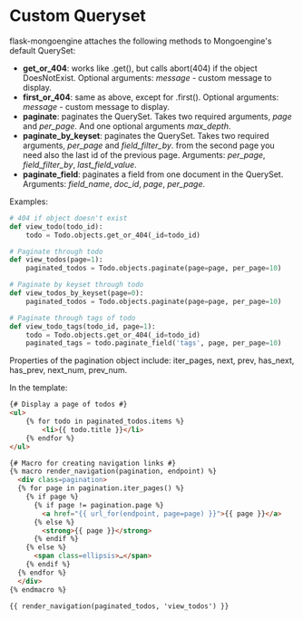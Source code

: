 # Custom Queryset

flask-mongoengine attaches the following methods to Mongoengine's default QuerySet:

* **get_or_404**: works like .get(), but calls abort(404) if the object DoesNotExist.
  Optional arguments: *message* - custom message to display.
* **first_or_404**: same as above, except for .first().
  Optional arguments: *message* - custom message to display.
* **paginate**: paginates the QuerySet. Takes two required arguments, *page* and *per_page*.
   And one optional arguments *max_depth*.
* **paginate_by_keyset**: paginates the QuerySet. Takes two required arguments, *per_page* and *field_filter_by*.
  from the second page you need also the last id of the previous page.
  Arguments: *per_page*, *field_filter_by*, *last_field_value*.
* **paginate_field**: paginates a field from one document in the QuerySet.
  Arguments: *field_name*, *doc_id*, *page*, *per_page*.

Examples:

```python
# 404 if object doesn't exist
def view_todo(todo_id):
    todo = Todo.objects.get_or_404(_id=todo_id)

# Paginate through todo
def view_todos(page=1):
    paginated_todos = Todo.objects.paginate(page=page, per_page=10)

# Paginate by keyset through todo
def view_todos_by_keyset(page=0):
    paginated_todos = Todo.objects.paginate(page=page, per_page=10)

# Paginate through tags of todo
def view_todo_tags(todo_id, page=1):
    todo = Todo.objects.get_or_404(_id=todo_id)
    paginated_tags = todo.paginate_field('tags', page, per_page=10)
```

Properties of the pagination object include: iter_pages, next, prev, has_next,
has_prev, next_num, prev_num.

In the template:

```html
{# Display a page of todos #}
<ul>
    {% for todo in paginated_todos.items %}
        <li>{{ todo.title }}</li>
    {% endfor %}
</ul>

{# Macro for creating navigation links #}
{% macro render_navigation(pagination, endpoint) %}
  <div class=pagination>
  {% for page in pagination.iter_pages() %}
    {% if page %}
      {% if page != pagination.page %}
        <a href="{{ url_for(endpoint, page=page) }}">{{ page }}</a>
      {% else %}
        <strong>{{ page }}</strong>
      {% endif %}
    {% else %}
      <span class=ellipsis>…</span>
    {% endif %}
  {% endfor %}
  </div>
{% endmacro %}

{{ render_navigation(paginated_todos, 'view_todos') }}
```
